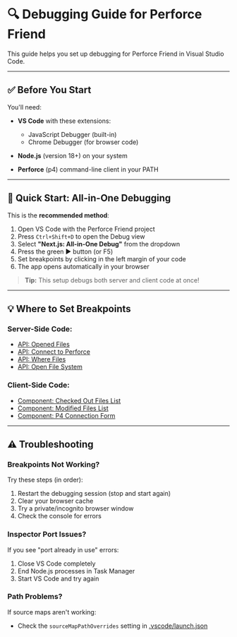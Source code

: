 # 🔍 Debugging Guide for Perforce Friend

This guide helps you set up debugging for Perforce Friend in Visual Studio Code.

---

## ✅ Before You Start

You'll need:

* **VS Code** with these extensions:
  * JavaScript Debugger (built-in)
  * Chrome Debugger (for browser code)

* **Node.js** (version 18+) on your system

* **Perforce** (p4) command-line client in your PATH

---

## 🚀 Quick Start: All-in-One Debugging

This is the **recommended method**:

1. Open VS Code with the Perforce Friend project
2. Press `Ctrl+Shift+D` to open the Debug view
3. Select **"Next.js: All-in-One Debug"** from the dropdown
4. Press the green ▶️ button (or F5)
5. Set breakpoints by clicking in the left margin of your code
6. The app opens automatically in your browser

> **Tip:** This setup debugs both server and client code at once!

---

## 💡 Where to Set Breakpoints

### Server-Side Code:

* [API: Opened Files](/src/app/api/p4/files/opened/route.ts)
* [API: Connect to Perforce](/src/app/api/p4/connect/route.ts)
* [API: Where Files](/src/app/api/p4/files/where/route.ts)
* [API: Open File System](/src/app/api/system/open-file/route.ts)

### Client-Side Code:

* [Component: Checked Out Files List](/src/components/CheckedOutFilesList.tsx)
* [Component: Modified Files List](/src/components/ModifiedFilesList.tsx)
* [Component: P4 Connection Form](/src/components/P4ConnectionForm.tsx)

---

## ⚠️ Troubleshooting

### Breakpoints Not Working?

Try these steps (in order):

1. Restart the debugging session (stop and start again)
2. Clear your browser cache
3. Try a private/incognito browser window
4. Check the console for errors

### Inspector Port Issues?

If you see "port already in use" errors:

1. Close VS Code completely
2. End Node.js processes in Task Manager
3. Start VS Code and try again

### Path Problems?

If source maps aren't working:

* Check the `sourceMapPathOverrides` setting in [.vscode/launch.json](/.vscode/launch.json)
